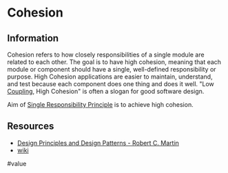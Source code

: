 # Cohesion

## Information

Cohesion refers to how closely responsibilities of a single module are related to each other. The goal is to have high cohesion, meaning that each module or component should have a single, well-defined responsibility or purpose. High Cohesion applications are easier to maintain, understand, and test because each component does one thing and does it well. "Low [Coupling](https://github.com/vimcki/design-principles/blob/master/Coupling.md), High Cohesion" is often a slogan for good software design.

Aim of [Single Responsibility Principle](https://github.com/vimcki/design-principles/blob/master/Single%20Responsibility%20Principle.md) is to achieve high cohesion.

## Resources

- [Design Principles and Design Patterns - Robert C. Martin](http://staff.cs.utu.fi/~jounsmed/doos_06/material/DesignPrinciplesAndPatterns.pdf)
- [wiki](https://en.wikipedia.org/wiki/Cohesion_(computer_science))

#value
